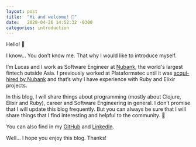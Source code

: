 ```yaml
---
layout: post
title:  "Hi and welcome! 👋"
date:   2020-04-26 14:52:32 -0300
categories: introduction
---
```

Hello! 👋

I know… You don’t know me. That why I would like to introduce myself.

I’m Lucas and I work as Software Engineer at [Nubank][nubank-link], the world's largest fintech outside Asia.
I previously worked at Plataformatec until it was [acqui-hired by Nubank][plataformatec-aquisition] and that’s why I have
experience with Ruby and Elixir projects.

In this blog, I will share things about programming (mostly about Clojure, Elixir and Ruby), career
and Software Engineering in general. I don’t promise that I will update this blog frequently.
But you can always be sure that I will share things that I find interesting and helpful to the community. 🙂

You can also find in my [GitHub][github-url] and [LinkedIn][linkedin-url].

Well... I hope you enjoy this blog. Thanks!

[nubank-link]: https://nubank.com.br/
[plataformatec-aquisition]: https://medium.com/building-nubank/tech-perspectives-behind-nubanks-first-acquisition-deal-what-this-business-move-means-and-how-it-d7d1233c72b8
[github-url]: https://github.com/lslm
[linkedin-url]: https://www.linkedin.com/in/lucassantos11/
